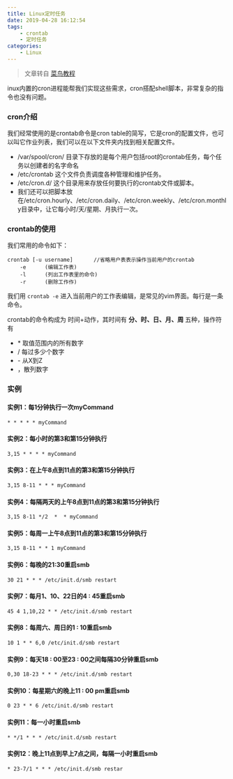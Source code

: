 ```yaml
---
title: Linux定时任务
date: 2019-04-28 16:12:54
tags:
    - crontab
    - 定时任务
categories:
    - Linux
---
```


> 文章转自 [菜鸟教程](https://www.runoob.com/w3cnote/linux-crontab-tasks.html)

inux内置的cron进程能帮我们实现这些需求，cron搭配shell脚本，非常复杂的指令也没有问题。

### cron介绍

我们经常使用的是crontab命令是cron table的简写，它是cron的配置文件，也可以叫它作业列表，我们可以在以下文件夹内找到相关配置文件。

- /var/spool/cron/ 目录下存放的是每个用户包括root的crontab任务，每个任务以创建者的名字命名
- /etc/crontab 这个文件负责调度各种管理和维护任务。
- /etc/cron.d/ 这个目录用来存放任何要执行的crontab文件或脚本。
- 我们还可以把脚本放在/etc/cron.hourly、/etc/cron.daily、/etc/cron.weekly、/etc/cron.monthly目录中，让它每小时/天/星期、月执行一次。

<!-- more -->

### crontab的使用

我们常用的命令如下：

```
crontab [-u username]　　　　//省略用户表表示操作当前用户的crontab
    -e      (编辑工作表)
    -l      (列出工作表里的命令)
    -r      (删除工作作)
```

我们用 `crontab -e` 进入当前用户的工作表编辑，是常见的vim界面。每行是一条命令。

crontab的命令构成为 时间+动作，其时间有 **分、时、日、月、周** 五种，操作符有

- \* 取值范围内的所有数字
- / 每过多少个数字
- \- 从X到Z
- ，散列数字

### 实例

#### 实例1：每1分钟执行一次myCommand
```
* * * * * myCommand
```
#### 实例2：每小时的第3和第15分钟执行
```
3,15 * * * * myCommand
```
#### 实例3：在上午8点到11点的第3和第15分钟执行
```
3,15 8-11 * * * myCommand
```
#### 实例4：每隔两天的上午8点到11点的第3和第15分钟执行
```
3,15 8-11 */2  *  * myCommand
```
#### 实例5：每周一上午8点到11点的第3和第15分钟执行
```
3,15 8-11 * * 1 myCommand
```
#### 实例6：每晚的21:30重启smb
```
30 21 * * * /etc/init.d/smb restart
```
#### 实例7：每月1、10、22日的4 : 45重启smb
```
45 4 1,10,22 * * /etc/init.d/smb restart
```
#### 实例8：每周六、周日的1 : 10重启smb
```
10 1 * * 6,0 /etc/init.d/smb restart
```
#### 实例9：每天18 : 00至23 : 00之间每隔30分钟重启smb
```
0,30 18-23 * * * /etc/init.d/smb restart
```
#### 实例10：每星期六的晚上11 : 00 pm重启smb
```
0 23 * * 6 /etc/init.d/smb restart
```
#### 实例11：每一小时重启smb
```
* */1 * * * /etc/init.d/smb restart
```
#### 实例12：晚上11点到早上7点之间，每隔一小时重启smb
```
* 23-7/1 * * * /etc/init.d/smb restar
```
